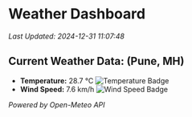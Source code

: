 
# Weather Dashboard

_Last Updated: 2024-12-31 11:07:48_

## Current Weather Data: (Pune, MH)
- **Temperature:** 28.7 °C ![Temperature Badge](https://img.shields.io/badge/Temperature-Medium%20Temp-green)
- **Wind Speed:** 7.6 km/h ![Wind Speed Badge](https://img.shields.io/badge/Wind%20Speed-Low%20Wind-blue)

*Powered by Open-Meteo API*
